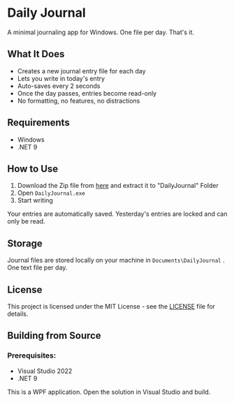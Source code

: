# Daily Journal

A minimal journaling app for Windows. One file per day. That's it.

## What It Does

- Creates a new journal entry file for each day
- Lets you write in today's entry
- Auto-saves every 2 seconds
- Once the day passes, entries become read-only
- No formatting, no features, no distractions

## Requirements

- Windows
- .NET 9

## How to Use

1. Download the Zip file from [here](https://github.com/ExclusiveRishi/DailyJournal/releases) and extract it to "DailyJournal" Folder
2. Open `DailyJournal.exe`
3. Start writing

Your entries are automatically saved. Yesterday's entries are locked and can only be read.

## Storage

Journal files are stored locally on your machine in `Documents\DailyJournal` . One text file per day.

## License

This project is licensed under the MIT License - see the [LICENSE](LICENSE) file for details.

## Building from Source

### Prerequisites:
- Visual Studio 2022
- .NET 9

This is a WPF application. Open the solution in Visual Studio and build.
